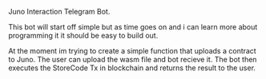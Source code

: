 Juno Interaction Telegram Bot. 

This bot will start off simple but as time goes on and i can learn more about programming it it should be easy to build out.

At the moment im trying to create a simple function that uploads a contract to Juno. The user can upload the wasm file and bot recieve it. 
The bot then executes the StoreCode Tx in blockchain and returns the result to the user. 

